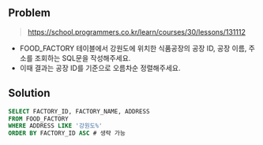 ## Problem

> https://school.programmers.co.kr/learn/courses/30/lessons/131112
* FOOD_FACTORY 테이블에서 강원도에 위치한 식품공장의 공장 ID, 공장 이름, 주소를 조회하는 SQL문을 작성해주세요.
* 이때 결과는 공장 ID를 기준으로 오름차순 정렬해주세요.

## Solution

```sql
SELECT FACTORY_ID, FACTORY_NAME, ADDRESS
FROM FOOD_FACTORY
WHERE ADDRESS LIKE '강원도%'
ORDER BY FACTORY_ID ASC # 생략 가능
```
